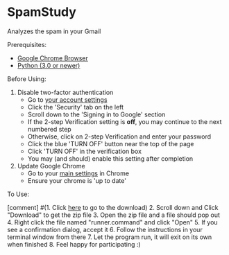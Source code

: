 # SpamStudy

Analyzes the spam in your Gmail

Prerequisites:

* [Google Chrome Browser](https://www.google.com/chrome/)
* [Python (3.0 or newer)](https://www.python.org/ftp/python/3.10.2/python-3.10.2-macos11.pkg)

Before Using:

1. Disable two-factor authentication
    * Go to [your account settings](https://myaccount.google.com)
    * Click the 'Security' tab on the left
    * Scroll down to the 'Signing in to Google' section
    * If the 2-step Verification setting is **off**, you may continue to the next numbered step
    * Otherwise, click on 2-step Verification and enter your password
    * Click the blue 'TURN OFF' button near the top of the page
    * Click 'TURN OFF' in the verification box
    * You may (and should) enable this setting after completion
2. Update Google Chrome
    * Go to your [main settings](chrome://settings/help) in Chrome
    * Ensure your chrome is 'up to date'

To Use:

[comment] #(1. Click [here](https://anmols1.github.io/SpamStudy/#download) to go to the download)
2. Scroll down and Click "Download" to get the zip file
3. Open the zip file and a file should pop out
4. Right click the file named "runner.command" and click "Open"
5. If you see a confirmation dialog, accept it
6. Follow the instructions in your terminal window from there
7. Let the program run, it will exit on its own when finished
8. Feel happy for participating :)
